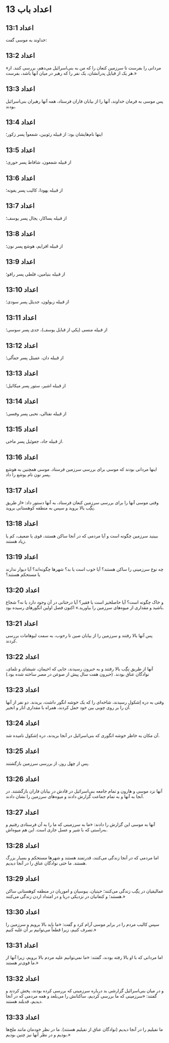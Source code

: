 # اعداد باب 13

## اعداد 13:1
خداوند به موسی گفت:

## اعداد 13:2
«مردانی را بفرست تا سرزمین کنعان را که من به بنی‌اسرائیل می‌دهم، بررسی کنند. از هر یک از قبایل پدرانشان، یک نفر را که رهبر در میان آنها باشد، بفرست.»

## اعداد 13:3
پس موسی به فرمان خداوند، آنها را از بیابان فاران فرستاد، همه آنها رهبران بنی‌اسرائیل بودند.

## اعداد 13:4
اینها نام‌هایشان بود: از قبیله رئوبین، شمعوآ پسر زکور؛

## اعداد 13:5
از قبیله شمعون، شافاط پسر حوری؛

## اعداد 13:6
از قبیله یهودا، کالیب پسر یفونه؛

## اعداد 13:7
از قبیله یساکار، یجال پسر یوسف؛

## اعداد 13:8
از قبیله افرایم، هوشع پسر نون؛

## اعداد 13:9
از قبیله بنیامین، فلطی پسر رافو؛

## اعداد 13:10
از قبیله زبولون، جدیئل پسر سودی؛

## اعداد 13:11
از قبیله منسی (یکی از قبایل یوسف)، جدی پسر سوسی؛

## اعداد 13:12
از قبیله دان، عمیئل پسر جماّلی؛

## اعداد 13:13
از قبیله اشیر، ستور پسر میکائیل؛

## اعداد 13:14
از قبیله نفتالی، نحبی پسر وفسی؛

## اعداد 13:15
از قبیله جاد، جعوئیل پسر ماخی.

## اعداد 13:16
اینها مردانی بودند که موسی برای بررسی سرزمین فرستاد. موسی همچنین به هوشع پسر نون نام یوشع را داد.

## اعداد 13:17
وقتی موسی آنها را برای بررسی سرزمین کنعان فرستاد، به آنها دستور داد: «از طریق نِگِب بالا بروید و سپس به منطقه کوهستانی بروید.

## اعداد 13:18
ببینید سرزمین چگونه است و آیا مردمی که در آنجا ساکن هستند، قوی یا ضعیف، کم یا زیاد هستند.

## اعداد 13:19
چه نوع سرزمینی را ساکن هستند؟ آیا خوب است یا بد؟ شهرها چگونه‌اند؟ آیا دیوار ندارند یا مستحکم هستند؟

## اعداد 13:20
و خاک چگونه است؟ آیا حاصلخیز است یا فقیر؟ آیا درختانی در آن وجود دارد یا نه؟ شجاع باشید و مقداری از میوه‌های سرزمین را بیاورید.» اکنون فصل اولین انگورهای رسیده بود.

## اعداد 13:21
پس آنها بالا رفتند و سرزمین را از بیابان صین تا رحوب، به سمت لبوهامات بررسی کردند.

## اعداد 13:22
آنها از طریق نِگِب بالا رفتند و به حبرون رسیدند، جایی که احیمان، شیشای و تلمای، نوادگان عناق بودند. (حبرون هفت سال پیش از صوعن در مصر ساخته شده بود.)

## اعداد 13:23
وقتی به دره اِشکول رسیدند، شاخه‌ای را که یک خوشه انگور داشت، بریدند. دو نفر از آنها آن را بر روی چوبی بین خود حمل کردند، همراه با مقداری انار و انجیر.

## اعداد 13:24
آن مکان به خاطر خوشه انگوری که بنی‌اسرائیل در آنجا بریدند، دره اِشکول نامیده شد.

## اعداد 13:25
پس از چهل روز، از بررسی سرزمین بازگشتند.

## اعداد 13:26
آنها نزد موسی و هارون و تمام جامعه بنی‌اسرائیل در قادش در بیابان فاران بازگشتند. در آنجا به آنها و به تمام جماعت گزارش دادند و میوه‌های سرزمین را نشان دادند.

## اعداد 13:27
آنها به موسی این گزارش را دادند: «ما به سرزمینی که ما را به آن فرستادی رفتیم و به‌راستی که با شیر و عسل جاری است. این هم میوه‌اش.

## اعداد 13:28
اما مردمی که در آنجا زندگی می‌کنند، قدرتمند هستند و شهرها مستحکم و بسیار بزرگ هستند. ما حتی نوادگان عناق را در آنجا دیدیم.

## اعداد 13:29
عمالیقیان در نِگِب زندگی می‌کنند؛ حیتیان، یبوسیان و اموریان در منطقه کوهستانی ساکن هستند؛ و کنعانیان در نزدیکی دریا و در امتداد اردن زندگی می‌کنند.»

## اعداد 13:30
سپس کالیب مردم را در برابر موسی آرام کرد و گفت: «ما باید بالا برویم و سرزمین را تصرف کنیم، زیرا قطعاً می‌توانیم بر آن غلبه کنیم.»

## اعداد 13:31
اما مردانی که با او بالا رفته بودند، گفتند: «ما نمی‌توانیم علیه مردم بالا برویم، زیرا آنها از ما قوی‌تر هستند.»

## اعداد 13:32
و در میان بنی‌اسرائیل گزارشی بد درباره سرزمینی که بررسی کرده بودند، پخش کردند و گفتند: «سرزمینی که ما بررسی کردیم، ساکنانش را می‌بلعد و همه مردمی که در آنجا دیدیم، قدبلند هستند.

## اعداد 13:33
ما نفیلیم را در آنجا دیدیم (نوادگان عناق از نفیلیم هستند). ما در نظر خودمان مانند ملخ‌ها بودیم و در نظر آنها نیز چنین بودیم.»
